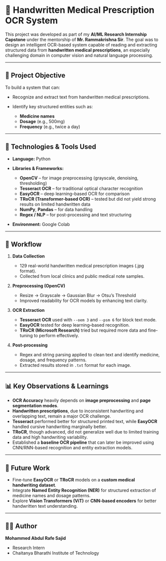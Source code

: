 # 📝 Handwritten Medical Prescription OCR System

This project was developed as part of my **AI/ML Research Internship Capstone** under the mentorship of **Mr. Rammakrishna Sir**.
The goal was to design an intelligent OCR-based system capable of reading and extracting structured data from **handwritten medical prescriptions**, an especially challenging domain in computer vision and natural language processing.

---

## 📌 Project Objective

To build a system that can:

* Recognize and extract text from handwritten medical prescriptions.
* Identify key structured entities such as:

  * **Medicine names**
  * **Dosage** (e.g., 500mg)
  * **Frequency** (e.g., twice a day)

---

## 🧠 Technologies & Tools Used

* **Language:** Python
* **Libraries & Frameworks:**

  * **OpenCV** – for image preprocessing (grayscale, denoising, thresholding)
  *  **Tesseract OCR** – for traditional optical character recognition
  *  **EasyOCR** – deep learning–based OCR for comparison
  *  **TRoCR (Transformer-based OCR)** – tested but did not yield strong results on limited handwritten data
  *  **NumPy**, **Pandas** – for data handling
  *  **Regex / NLP** – for post-processing and text structuring
* **Environment:** Google Colab

---

## 🔄 Workflow

1. **Data Collection**

   * 129 real-world handwritten medical prescription images (.jpg format).
   * Collected from local clinics and public medical note samples.

2. **Preprocessing (OpenCV)**

   * Resize → Grayscale → Gaussian Blur → Otsu’s Threshold
   * Improved readability for OCR models by enhancing text clarity.

3. **OCR Extraction**

   * **Tesseract OCR** used with `--oem 3` and `--psm 6` for block text mode.
   * **EasyOCR** tested for deep learning–based recognition.
   * **TRoCR (Microsoft Research)** tried but required more data and fine-tuning to perform effectively.

4. **Post-processing**

   * Regex and string parsing applied to clean text and identify medicine, dosage, and frequency patterns.
   * Extracted results stored in `.txt` format for each image.

---

## 📊 Key Observations & Learnings

* **OCR Accuracy** heavily depends on **image preprocessing** and **page segmentation modes**.
* **Handwritten prescriptions**, due to inconsistent handwriting and overlapping text, remain a major OCR challenge.
* **Tesseract** performed better for structured printed text, while **EasyOCR** handled cursive handwriting marginally better.
* **TRoCR**, though advanced, did not generalize well due to limited training data and high handwriting variability.
* Established a **baseline OCR pipeline** that can later be improved using CNN/RNN-based recognition and entity extraction models.

---

## 🚀 Future Work

* Fine-tune **EasyOCR** or **TRoCR** models on a **custom medical handwriting dataset**.
* Integrate **Named Entity Recognition (NER)** for structured extraction of medicine names and dosage patterns.
* Explore **Vision Transformers (ViT)** or **CNN-based encoders** for better handwritten text understanding.

---

## 🙋‍♂️ Author

**Mohammed Abdul Rafe Sajid**
* Research Intern
* Chaitanya Bharathi Institute of Technology

